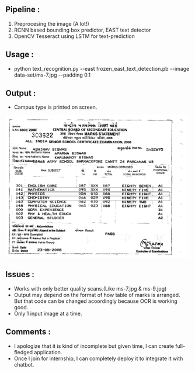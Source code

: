 ## Pipeline :
1. Preprocesing the image (A lot!)
2. RCNN based bounding box predictor, EAST text detector
3. OpenCV Tesseract using LSTM for text-prediction

## Usage :
-  python text_recognition.py --east frozen_east_text_detection.pb --image data-set/ms-7.jpg --padding 0.1

## Output :
- Campus type is printed on screen.

<img src="https://github.com/JaynilJaiswal/sandbox/blob/master/ml-dl-ds/assignment_v3/detectable_text.jpg" width="500">


## Issues :
- Works with only better quality scans.(Like ms-7.jpg & ms-9.jpg)
- Output may depend on the format of how table of marks is arranged. But that code can be changed acoordingly because OCR is working good.
- Only 1 input image at a time.

## Comments :
- I apologize that it is kind of incomplete but given time, I can create full-fledged application.
- Once I join for internship, I can completely deploy it to integrate it with chatbot.
